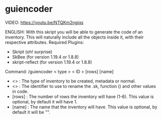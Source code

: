 # guiencoder
VIDEO: https://youtu.be/NTQKm2ngiqs

ENGLISH:
With this skript you will be able to generate the code of an inventory. This will naturally include all the objects inside it, with their respective attributes.
Required Plugins:
- Skript (oh! surprise)
- SkBee (for version 1.19.4 or 1.8.8)
- skript-reflect (for version 1.19.4 or 1.8.8)


Command:
/guiencoder < type > < ID > [rows] [name]
- <<type>> : The type of inventory to be created, metadata or normal.
- <<ID>> : The identifier to use to rename the <ID>.sk, function <ID>() and other values ​​in code.
- [rows] : The number of rows the inventory will have (1-6). This value is optional, by default it will have 1.
- [name] : The name that the inventory will have. This value is optional, by default it will be "".
